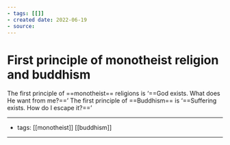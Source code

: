 ```yaml
---
- tags: [[]]
- created date: 2022-06-19
- source: 
---
```


# First principle of monotheist religion and buddhism

The first principle of ==monotheist== religions is ‘==God exists. What does He want from me?==’ The first principle of ==Buddhism== is ‘==Suffering exists. How do I escape it?==’

---
- tags: [[monotheist]] [[buddhism]]
---